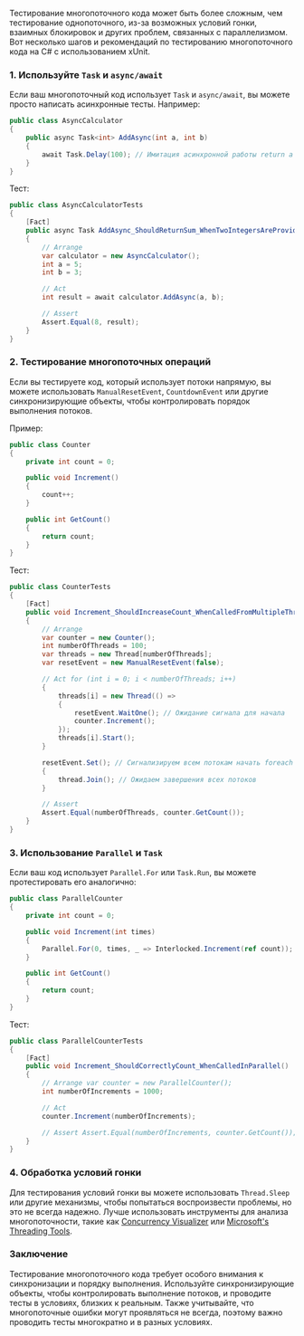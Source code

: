 
Тестирование многопоточного кода может быть более сложным, чем тестирование однопоточного, из-за возможных условий гонки, взаимных блокировок и других проблем, связанных с параллелизмом. Вот несколько шагов и рекомендаций по тестированию многопоточного кода на C# с использованием xUnit.

### 1. Используйте `Task` и `async/await`

Если ваш многопоточный код использует `Task` и `async/await`, вы можете просто написать асинхронные тесты. Например:

```csharp
public class AsyncCalculator
{
    public async Task<int> AddAsync(int a, int b)
    {
        await Task.Delay(100); // Имитация асинхронной работы return a + b;
    }
}
```

Тест:

```csharp
public class AsyncCalculatorTests
{
    [Fact]
    public async Task AddAsync_ShouldReturnSum_WhenTwoIntegersAreProvided()
    {
        // Arrange
        var calculator = new AsyncCalculator();
        int a = 5;
        int b = 3;

        // Act
        int result = await calculator.AddAsync(a, b);

        // Assert
        Assert.Equal(8, result);
    }
}
```

### 2. Тестирование многопоточных операций

Если вы тестируете код, который использует потоки напрямую, вы можете использовать `ManualResetEvent`, `CountdownEvent` или другие синхронизирующие объекты, чтобы контролировать порядок выполнения потоков.

Пример:

```csharp
public class Counter
{
    private int count = 0;

    public void Increment()
    {
        count++;
    }

    public int GetCount()
    {
        return count;
    }
}
```

Тест:

```csharp
public class CounterTests
{
    [Fact]
    public void Increment_ShouldIncreaseCount_WhenCalledFromMultipleThreads()
    {
        // Arrange
        var counter = new Counter();
        int numberOfThreads = 100;
        var threads = new Thread[numberOfThreads];
        var resetEvent = new ManualResetEvent(false);

        // Act for (int i = 0; i < numberOfThreads; i++)
        {
            threads[i] = new Thread(() =>
            {
                resetEvent.WaitOne(); // Ожидание сигнала для начала
                counter.Increment();
            });
            threads[i].Start();
        }

        resetEvent.Set(); // Сигнализируем всем потокам начать foreach (var thread in threads)
        {
            thread.Join(); // Ожидаем завершения всех потоков
        }

        // Assert
        Assert.Equal(numberOfThreads, counter.GetCount());
    }
}
```

### 3. Использование `Parallel` и `Task`

Если ваш код использует `Parallel.For` или `Task.Run`, вы можете протестировать его аналогично:

```csharp
public class ParallelCounter
{
    private int count = 0;

    public void Increment(int times)
    {
        Parallel.For(0, times, _ => Interlocked.Increment(ref count));
    }

    public int GetCount()
    {
        return count;
    }
}
```

Тест:

```csharp
public class ParallelCounterTests
{
    [Fact]
    public void Increment_ShouldCorrectlyCount_WhenCalledInParallel()
    {
        // Arrange var counter = new ParallelCounter();
        int numberOfIncrements = 1000;

        // Act
        counter.Increment(numberOfIncrements);

        // Assert Assert.Equal(numberOfIncrements, counter.GetCount());
    }
}
```

### 4. Обработка условий гонки

Для тестирования условий гонки вы можете использовать `Thread.Sleep` или другие механизмы, чтобы попытаться воспроизвести проблемы, но это не всегда надежно. Лучше использовать инструменты для анализа многопоточности, такие как [Concurrency Visualizer](https://docs.microsoft.com/en-us/visualstudio/profiling/concurrency-visualizer?view=vs-2019) или [Microsoft's Threading Tools](https://docs.microsoft.com/en-us/dotnet/standard/threading/threading-tools).

### Заключение

Тестирование многопоточного кода требует особого внимания к синхронизации и порядку выполнения. Используйте синхронизирующие объекты, чтобы контролировать выполнение потоков, и проводите тесты в условиях, близких к реальным. Также учитывайте, что многопоточные ошибки могут проявляться не всегда, поэтому важно проводить тесты многократно и в разных условиях.